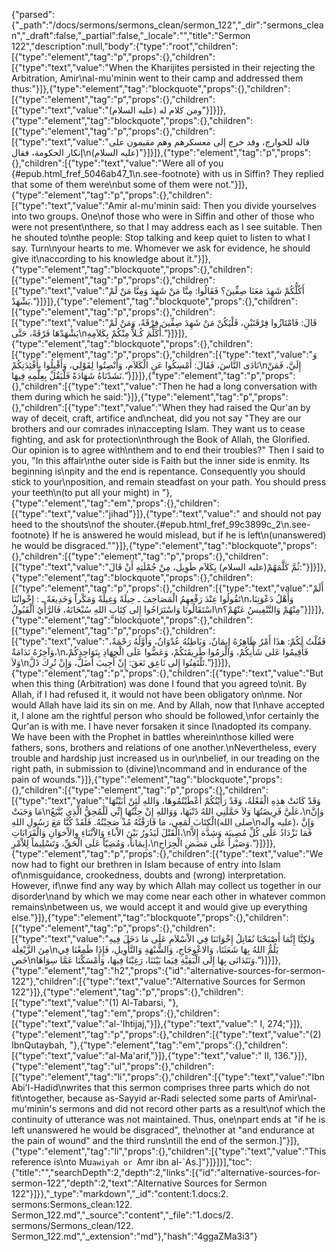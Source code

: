{"parsed":{"_path":"/docs/sermons/sermons_clean/sermon_122","_dir":"sermons_clean","_draft":false,"_partial":false,"_locale":"","title":"Sermon 122","description":null,"body":{"type":"root","children":[{"type":"element","tag":"p","props":{},"children":[{"type":"text","value":"When the Kharijites persisted in their rejecting the Arbitration, Amir\nal-mu'minin went to their camp and addressed them thus:"}]},{"type":"element","tag":"blockquote","props":{},"children":[{"type":"element","tag":"p","props":{},"children":[{"type":"text","value":"ومن كلام له (عليه السلام)"}]}]},{"type":"element","tag":"blockquote","props":{},"children":[{"type":"element","tag":"p","props":{},"children":[{"type":"text","value":"قاله للخوارج، وقد خرج إلى معسكرهم وهم مقيمون على إنكار الحكومة، فقال\n(عليه السلام)"}]}]},{"type":"element","tag":"p","props":{},"children":[{"type":"text","value":"Were all of you {#epub.html_fref_5046ab47_1\n.see-footnote} with us in Siffin? They replied that some of them were\nbut some of them were not."}]},{"type":"element","tag":"p","props":{},"children":[{"type":"text","value":"Amir al-mu'minin said: Then you divide yourselves into two groups. One\nof those who were in Siffin and other of those who were not present\nthere, so that I may address each as I see suitable. Then he shouted to\nthe people: Stop talking and keep quiet to listen to what I say. Turn\nyour hearts to me. Whomever we ask for evidence, he should give it\naccording to his knowledge about it."}]},{"type":"element","tag":"blockquote","props":{},"children":[{"type":"element","tag":"p","props":{},"children":[{"type":"text","value":"أَكُلُّكُمْ شَهِدَ مَعَنَا صِفِّينَ؟ فَقَالُوا: مِنَّا مَنْ شَهِدَ وَمِنَّا مَنْ لَمْ يَشْهَدْ."}]}]},{"type":"element","tag":"blockquote","props":{},"children":[{"type":"element","tag":"p","props":{},"children":[{"type":"text","value":"قَالَ: فَامْتَازُوا فِرْقَتَيْنِ، فَلْيَكُنْ مَنْ شَهِدَ صِفِّينَ فِرْقَةً، وَمَنْ لَمْ يَشْهَدْهَا فَرْقَةً، حَتَّى\nأُكَلِّمَ كُـلاًّ مِنْكُمْ بِكَلاَمِهِ."}]}]},{"type":"element","tag":"blockquote","props":{},"children":[{"type":"element","tag":"p","props":{},"children":[{"type":"text","value":"وَ نَادَى النَّاسَ، فَقَالَ: أَمْسِكُوا عَنِ الْكَلاَمِ، وَأَنْصِتُوا لِقَوْلِي، وَأَقْبِلُوا بِأَفْئِدَتِكُمْ\nإِلَيَّ، فَمَنْ نَشَدْنَاهُ شَهَادَةً فَلْيَقُلْ بِعِلْمِهِ فِيهَا."}]}]},{"type":"element","tag":"p","props":{},"children":[{"type":"text","value":"Then he had a long conversation with them during which he said:"}]},{"type":"element","tag":"p","props":{},"children":[{"type":"text","value":"When they had raised the Qur'an by way of deceit, craft, artifice and\ncheat, did you not say \"They are our brothers and our comrades in\naccepting Islam. They want us to cease fighting, and ask for protection\nthrough the Book of Allah, the Glorified. Our opinion is to agree with\nthem and to end their troubles?\" Then I said to you, \"In this affair\nthe outer side is Faith but the inner side is enmity. Its beginning is\npity and the end is repentance. Consequently you should stick to your\nposition, and remain steadfast on your path. You should press your teeth\n(to put all your might) in "},{"type":"element","tag":"em","props":{},"children":[{"type":"text","value":"jihad"}]},{"type":"text","value":" and should not pay heed to the shouts\nof the shouter.{#epub.html_fref_99c3899c_2\n.see-footnote} If he is answered he would mislead, but if he is left\n(unanswered) he would be disgraced.\""}]},{"type":"element","tag":"blockquote","props":{},"children":[{"type":"element","tag":"p","props":{},"children":[{"type":"text","value":"ثُمَّ كَلَّمَهُمْ(عليه السلام) بِكَلاَم طَوِيل، مِنْ جُمْلَتِهِ أَنْ قَالَ:"}]}]},{"type":"element","tag":"blockquote","props":{},"children":[{"type":"element","tag":"p","props":{},"children":[{"type":"text","value":"أَلَمْ تَقُولُوا عِنْدَ رَفْعِهِمُ الْمَصَاحِفَ ـ حِيلَةً وَغِيلَةً وَمَكْراً وَخَدِيعَةً ـ : إِخْوانُنَا\nوَأَهْلُ دَعْوَتِنَا، اسْتَقَالُونَا وَاسْتَرَاحُوا إِلى كِتَابِ اللهِ سُبْحَانَهُ، فَالرَّأْيُ الْقَبُولُ\nمِنْهُمْ وَالتَّنْفِيسُ عَنْهُمْ؟"}]}]},{"type":"element","tag":"blockquote","props":{},"children":[{"type":"element","tag":"p","props":{},"children":[{"type":"text","value":"فَقُلْتُ لَكُمْ: هذَا أَمْرٌ ظَاهِرُهُ إِيمَانٌ، وَبَاطِنُهُ عُدْوَانٌ، وَأَوَّلُهُ رَحْمَةٌ، وَآخِرُهُ نَدَامَةٌ،\nفَأَقِيمُوا عَلى شَأْنِكُمْ، وَالْزمُوا طَرِيقَتَكُمْ، وَعَضُّوا عَلَى الْجِهَادِ بِنَوَاجِذِكُمْ، وَلاَ\nتَلْتَفِتُوا إِلى نَاعِق نَعَقَ: إِنْ أُجِيبَ أَضَلَّ، وَإِنْ تُرِكَ ذَلَّ."}]}]},{"type":"element","tag":"p","props":{},"children":[{"type":"text","value":"But when this thing (Arbitration) was done I found that you agreed to\nit. By Allah, if I had refused it, it would not have been obligatory on\nme. Nor would Allah have laid its sin on me. And by Allah, now that I\nhave accepted it, I alone am the rightful person who should be followed,\nfor certainly the Qur'an is with me. I have never forsaken it since I\nadopted its company. We have been with the Prophet in battles wherein\nthose killed were fathers, sons, brothers and relations of one another.\nNevertheless, every trouble and hardship just increased us in our\nbelief, in our treading on the right path, in submission to (divine)\ncommand and in endurance of the pain of wounds."}]},{"type":"element","tag":"blockquote","props":{},"children":[{"type":"element","tag":"p","props":{},"children":[{"type":"text","value":"وَقَدْ كَانَتْ هذِهِ الْفَعْلَةُ، وَقَدْ رَأَيْتُكُمْ أَعْطَيْتُمُوهَا، وَاللهِ لَئِنْ أَبَيْتُهَا مَا وَجَبَتْ\nعَلَيَّ فَرِيضَتُهَا وَلاَ حَمَّلَنِي اللهُ ذَنْبَهَا، وَوَاللهِ إِنْ جِئْتُهَا إِنِّي لَلْمُحِقُّ الَّذِي يُتَّبَعُ،\nوَإِنَّ الْكِتَابَ لَمَعِي، مَا فَارَقْتُهُ مُذْ صَحِبْتُهُ. فَلَقَدْ كُنَّا مَعَ رَسُولِ اللهِ(صلى الله\nعليه وآله)، وَإِنَّ الْقَتْلَ لَيَدُورُ بَيْنَ الاْباءِ وَالاْبْنَاءِ وِالاْخوَانِ وَالْقَرَابَاتِ،\nفَمَا نَزْدَادُ عَلَى كُلِّ مُصِيبَة وَشِدَّة إِلاَّ إِيمَاناً، وَمُضِيّاً عَلَى الْحَقِّ، وَتَسْلِيماً لِلاْمْرِ،\nوَصَبْراً عَلَى مَضَضِ الْجِرَاحِ."}]}]},{"type":"element","tag":"p","props":{},"children":[{"type":"text","value":"We now had to fight our brethren in Islam because of entry into Islam of\nmisguidance, crookedness, doubts and (wrong) interpretation. However, if\nwe find any way by which Allah may collect us together in our disorder\nand by which we may come near each other in whatever common remains\nbetween us, we would accept it and would give up everything else."}]},{"type":"element","tag":"blockquote","props":{},"children":[{"type":"element","tag":"p","props":{},"children":[{"type":"text","value":"وَلكِنَّا إِنَّمَا أَصْبَحْنَا نُقَاتِلُ إِخْوَانَنَا فِي الاْسْلاَمِ عَلَى مَا دَخَلَ فِيهِ مِنَ الزَّيْغِلَة\nيَلُمُّ اللهُ بِهَا شَعَثَنَا، وَالاعْوِجَاجِ، وَالشُّبْهَةِ وَالتَّأْوِيلِ، فَإِذَا طَمِعْنَا فِي خَص\nوَنَتَدَانَى بِهَا إِلَى الْبَقِيَّةِ فِيَما بَيْنَنَا، رَغِبْنَا فِيهَا، وَأَمْسَكْنَا عَمَّا سِوَاهَا."}]}]},{"type":"element","tag":"h2","props":{"id":"alternative-sources-for-sermon-122"},"children":[{"type":"text","value":"Alternative Sources for Sermon 122"}]},{"type":"element","tag":"p","props":{},"children":[{"type":"text","value":"(1) Al-Tabarsi, "},{"type":"element","tag":"em","props":{},"children":[{"type":"text","value":"al-'Ihtijaj,"}]},{"type":"text","value":" I, 274;"}]},{"type":"element","tag":"p","props":{},"children":[{"type":"text","value":"(2) IbnQutaybah, "},{"type":"element","tag":"em","props":{},"children":[{"type":"text","value":"al-Ma'arif,"}]},{"type":"text","value":" II, 136."}]},{"type":"element","tag":"ul","props":{},"children":[{"type":"element","tag":"li","props":{},"children":[{"type":"text","value":"Ibn Abi'l-Hadid\nwrites that this sermon comprises three parts which do not fit\ntogether, because as-Sayyid ar-Radi selected some parts of Amir\nal-mu'minin's sermons and did not record other parts as a result\nof which the continuity of utterance was not maintained. Thus, one\npart ends at \"if he is left unanswered he would be disgraced\", the\nother at \"and endurance at the pain of wound\" and the third runs\ntill the end of the sermon.]"}]},{"type":"element","tag":"li","props":{},"children":[{"type":"text","value":"This reference is\nto Mu`awiyah or `Amr ibn al-`As.]"}]}]}],"toc":{"title":"","searchDepth":2,"depth":2,"links":[{"id":"alternative-sources-for-sermon-122","depth":2,"text":"Alternative Sources for Sermon 122"}]}},"_type":"markdown","_id":"content:1.docs:2. sermons:Sermons_clean:122. Sermon_122.md","_source":"content","_file":"1.docs/2. sermons/Sermons_clean/122. Sermon_122.md","_extension":"md"},"hash":"4ggaZMa3i3"}
